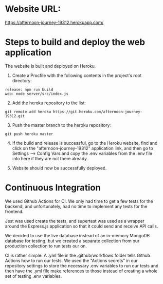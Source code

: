 # Website URL: 
https://afternoon-journey-19312.herokuapp.com/

# Steps to build and deploy the web application
The website is built and deployed on Heroku. 

1. Create a Procfile with the following contents in the project's root directory:

```
release: npm run build
web: node server/src/index.js
```

2. Add the heroku repository to the list:

```
git remote add heroku https://git.heroku.com/afternoon-journey-19312.git
```

3. Push the master branch to the heroku repository:

```
git push heroku master
```

4. If the build and release is successful, go to the Heroku website, find and click on the "afternoon-journey-19312" application link, and then go to Settings --> Config Vars and copy the .env variables from the .env file into here if they are not there already.

5. Website should now be successfully deployed. </br>

# Continuous Integration
We used Github Actions for CI. We only had time to get a few tests for the backend, and unfortunately, had no time to implement any tests for the frontend.   

Jest was used create the tests, and supertest was used as a wrapper around the Express.js application so that it could send and receive API calls.  

We decided to use the live database instead of an in-memory MongoDB database for testing, but we created a separate collection from our production collection to run tests our on.

CI is rather simple. A .yml file in the .github/workflows folder tells Github Actions how to run our tests. We used the "Actions secrets" in our repository settings to store the necessary .env variables to run our tests and then have the .yml file make references to those instead of creating a whole set of testing .env variables.
